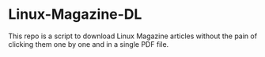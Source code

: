 Linux-Magazine-DL
=================

This repo is a script to download Linux Magazine articles without the pain of clicking them one by one and in a single PDF file.